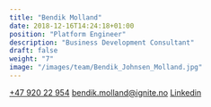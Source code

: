 ```yaml
---
title: "Bendik Molland"
date: 2018-12-16T14:24:18+01:00
position: "Platform Engineer"
description: "Business Development Consultant​"
draft: false
weight: "7"
image: "/images/team/Bendik_Johnsen_Molland.jpg"
---
```


<a class="phoneto" href="tel:+47 920 22 954"><i class="fas fa-phone"></i>+47 920 22 954</a>
<a class="mailto" href="mailto:bendik.molland@ignite.no"><i class="fas fa-envelope"></i></i>bendik.molland@ignite.no</a>
<a class="mailto" href="https://www.linkedin.com/in/bendik-johnsen-molland-69409116b/"><i class="fab fa-linkedin-in"></i>Linkedin</a>
